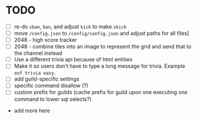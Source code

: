 # TODO
- [ ] re-do `sban`, `ban`, and adjust `kick` to make `skick`
- [ ] move `/config.json` to `/config/config.json` and adjust paths for all files]
- [ ] 2048 - high score tracker
- [ ] 2048 - combine tiles into an image to represent the grid and send that to the channel instead
- [ ] Use a different trivia api because of html entities
- [ ] Make it so users don't have to type a long message for trivia. Example `oof trivia easy`.
- [ ] add guild-specific settings
 - [ ] specific command disallow (?)
 - [ ] custom prefix for guilds (cache prefix for guild upon one executing one command to lower sql selects?)
 - add more here
